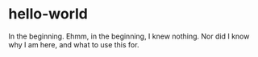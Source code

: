 # hello-world
In the beginning.
Ehmm, in the beginning, I knew nothing. Nor did I know why I am here, and what to use this for.
